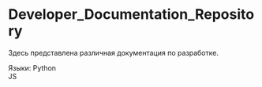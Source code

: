 # Developer_Documentation_Repository
Здесь представлена различная документация по разработке.

Языки:
Python<br>
JS
